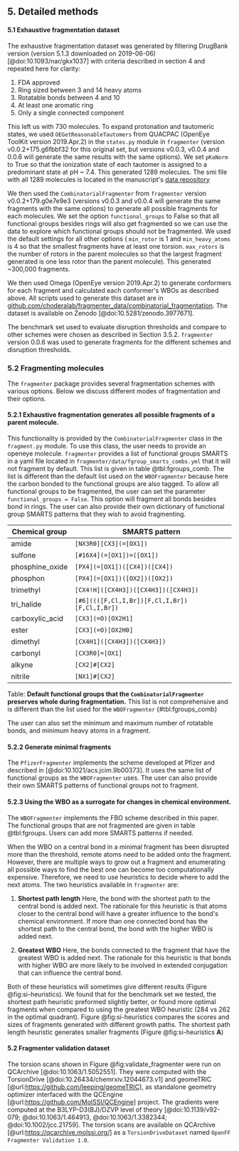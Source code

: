 ## 5. Detailed methods

#### 5.1 Exhaustive fragmentation dataset

The exhaustive fragmentation dataset was generated by filtering DrugBank version (version 5.1.3 downloaded on 2019-06-06) [@doi:10.1093/nar/gkx1037] with criteria described in section 4 and repeated here for clarity:

1. FDA approved
2. Ring sized between 3 and 14 heavy atoms
3. Rotatable bonds between 4 and 10
4. At least one aromatic ring
5. Only a single connected component

This left us with 730 molecules.
To expand protonation and tautomeric states, we used `OEGetReasonableTautomers` from QUACPAC (OpenEye ToolKit version 2019.Apr.2) in the
`states.py` module in `fragmenter` (version v0.0.2+175.g6fbbf32 for this original set, but versions v0.0.3, v0.0.4 and 0.0.6 will
generate the same results with the same options).
We set `pKaNorm` to True so that the ionization state of each tautomer is assigned to a predominant state at pH ~ 7.4.
This generated 1289 molecules.
The smi file with all 1289 molecules is located in the manuscript's [data repository](https://github.com/choderalab/fragmenter_data/blob/master/combinatorial_fragmentation/enumerate_states/validation_set.smi)

We then used the `CombinatorialFragmenter` from `fragmenter` version v0.0.2+179.g0e7e9e3 (versions v0.0.3 and v0.0.4 will generate
the same fragments with the same options) to generate all possible fragments for each molecules.
We set the option `functional_groups` to False so that all functional groups besides rings will also get fragmented so we can use the data to explore which functional groups
should not be fragmented. We used the default settings for all other options ( `min_rotor` is 1 and `min_heavy_atoms` is 4 so that the smallest fragments have at least one torsion.
`max_rotors` is the number of rotors in the parent molecules so that the largest fragment generated is one less rotor than the parent molecule).
This generated ~300,000 fragments.

We then used Omega (OpenEye version 2019.Apr.2) to generate conformers for each fragment and calculated each conformer's WBOs as described above.
All scripts used to generate this dataset are in
[github.com/choderalab/fragmenter_data/combinatorial_fragmentation](https://github.com/choderalab/fragmenter_data/tree/master/combinatorial_fragmentation).
The dataset is available on Zenodo [@doi:10.5281/zenodo.3977671].

The benchmark set used to evaluate disruption thresholds and compare to other schemes were chosen as described in Section 3.5.2.
`fragmenter` version 0.0.6 was used to generate fragments for the different schemes and disruption thresholds.

### 5.2 Fragmenting molecules
The `fragmenter` package provides several fragmentation schemes with various options. Below we discuss different modes of
fragmentation and their options.

#### 5.2.1 Exhaustive fragmentation generates all possible fragments of a parent molecule.
This functionality is provided by the `CombinatorialFragmenter` class in the `fragment.py` module. To use this class, the user
needs to provide an openeye molecule. `fragmenter` provides a list of functional groups SMARTS in a yaml file located in `fragmenter/data/fgroup_smarts_combs.yml`
that it will not fragment by default. This list is given in table @tbl:fgroups_comb. The list is different than the default list used on the `WBOFragmenter`
because here the carbon bonded to the functional groups are also tagged. To allow all functional groups to be fragmented, the user can set the parameter
`functional_groups = False`. This option will fragment all bonds besides bond in rings. The user can also provide their own dictionary of
functional group SMARTS patterns that they wish to avoid fragmenting.

| Chemical group | SMARTS pattern |
|---|---|
| amide | `[NX3R0][CX3](=[OX1])` |
| sulfone |`[#16X4](=[OX1])=([OX1])` |
| phosphine_oxide | `[PX4](=[OX1])([CX4])([CX4])` |
| phosphon | `[PX4](=[OX1])([OX2])([OX2])` |
| trimethyl | `[CX4!H]([CX4H3])([CX4H3])([CX4H3])` |
| tri_halide | `[#6]((([F,Cl,I,Br])[F,Cl,I,Br])[F,Cl,I,Br])` |
| carboxylic_acid | `[CX3](=O)[OX2H1]` |
| ester | `[CX3](=O)[OX2H0]` |
| dimethyl | `[CX4H1]([CX4H3])([CX4H3])` |
| carbonyl | `[CX3R0]=[OX1]` |
| alkyne | `[CX2]#[CX2]` |
| nitrile | `[NX1]#[CX2]` |

Table: **Default functional groups that the `CombinatorialFragmenter` preserves whole during fragmentation.**
This list is not comprehensive and is
different than the list used for the `WBOFragmenter` {#tbl:fgroups_comb}

The user can also set the minimum and maximum number of rotatable bonds, and minimum heavy atoms in a fragment.

#### 5.2.2 Generate minimal fragments
The `PfizerFragmenter` implements the scheme developed at Pfizer and described in [@doi:10.1021/acs.jcim.9b00373].
It uses the same list
of functional groups as the `WBOFragmenter` uses.
The user can also provide their own SMARTS patterns of functional groups not to fragment.

#### 5.2.3 Using the WBO as a surrogate for changes in chemical environment.
The `WBOFragmenter` implements the FBO scheme described in this paper. The functional groups that are not fragmented are given in table @tbl:fgroups.
Users can add more SMARTS patterns if needed.

When the WBO on a central bond in a minimal fragment has been disrupted more than the threshold, remote atoms need to be added
onto the fragment.
However, there are multiple ways to grow out a fragment and enumerating all possible ways to find the best one can become too computationally expensive.
Therefore, we need to use heuristics to decide where to add the next atoms.
The two heuristics available in `fragmenter` are:

1. **Shortest path length**
Here, the bond with the shortest path to the central bond is added next.
The rationale for this heuristic is that atoms closer
to the central bond will have a greater influence to the bond's chemical environment.
If more than one connected bond has the shortest path to the central bond, the bond with the higher WBO is added next.

2. **Greatest WBO**
Here, the bonds connected to the fragment that have the greatest WBO is added next.
The rationale for this heuristic is that
bonds with higher WBO are more likely to be involved in extended conjugation that can influence the central bond.

Both of these heuristics will sometimes give different results (Figure @fig:si-heuristics).
We found that for the benchmark set we tested,
the shortest path heuristic preformed slightly better, or found more optimal fragments when compared to using the greatest WBO heuristic (284 vs 262 in the optimal quadrant).
Figure @fig:si-heuristics compares the scores and sizes of fragments generated with different growth paths. The shortest path length
heuristic generates smaller fragments (Figure @fig:si-heuristics **A**)

#### 5.2 Fragmenter validation dataset

The torsion scans shown in Figure @fig:validate_fragmenter were run on QCArchive [@doi:10.1063/1.5052551].
They were computed with the TorsionDrive [@doi:10.26434/chemrxiv.12044673.v1] and geomeTRIC [@url:https://github.com/leeping/geomeTRIC],
as standalone geometry optimizer interfaced with the QCEngine [@url:https://github.com/MolSSI/QCEngine] project.
The gradients were computed at the B3LYP-D3(BJ)/DZVP level of theory [@doi:10.1139/v92-079; @doi:10.1063/1.464913, @doi:10.1063/1.3382344; @doi:10.1002/jcc.21759].
The torsion scans are available on QCArchive [@url:https://qcarchive.molssi.org/] as a `TorsionDriveDataset` named `OpenFF Fragmenter Validation 1.0`.

